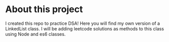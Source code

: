 # About this project

I created this repo to practice DSA!
Here you will find my own version of a LinkedList class. I will be adding leetcode solutions as methods to this class using Node and es6 classes.
